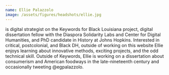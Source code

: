 ```yaml
---
name: Ellie Palazzolo
image: /assets/figures/headshots/ellie.jpg
---
```


is digital strategist on the Keywords for Black Louisiana project, digital dissertation fellow with the Diaspora Solidarity Labs and Center for Digital Humanities, and PhD candidate in History at Johns Hopkins. Interested in critical, postcolonial, and Black DH, outside of working on this website Ellie enjoys learning about innovative methods, exciting projects, and the odd technical skill. Outside of Keywords, Ellie is working on a dissertation about consumerism and American foodways in the late-nineteenth century and occasionally tweeting @egpalazzolo.

